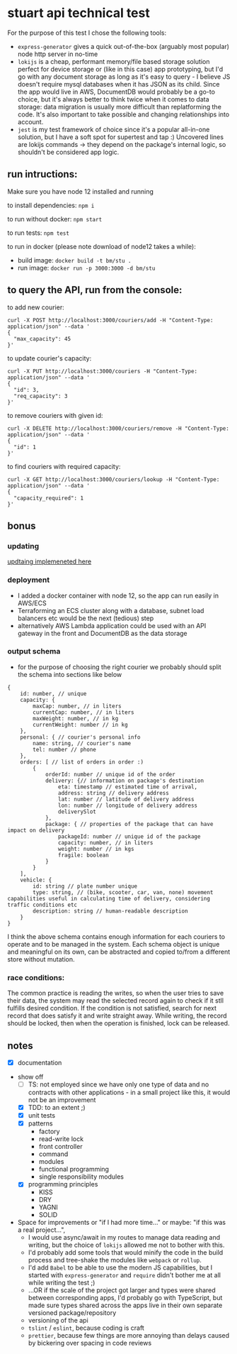 # stuart api technical test

For the purpose of this test I chose the following tools:
- `express-generator` gives a quick out-of-the-box (arguably most popular) node http server in no-time
- `lokijs` is a cheap, performant memory/file based storage solution perfect for device storage or (like in this case) app prototyping, but I'd go with any document storage as long as it's easy to query - I believe JS doesn't require mysql databases when it has JSON as its child. Since the app would live in AWS, DocumentDB would probably be a go-to choice, but it's always better to think twice when it comes to data storage: data migration is usually more difficult than replatforming the code. It's also important to take possible and changing relationships into account.
- `jest` is my test framework of choice since it's a popular all-in-one solution, but I have a soft spot for supertest and tap :) Uncovered lines are lokijs commands -> they depend on the package's internal logic, so shouldn't be considered app logic.

## run intructions:

Make sure you have node 12 installed and running

to install dependencies:
`npm i`

to run without docker:
`npm start`

to run tests:
`npm test`

to run in docker (please note download of node12 takes a while):
- build image: `docker build -t bm/stu .`
- run image: `docker run -p 3000:3000 -d bm/stu`

## to query the API, run from the console:

to add new courier:
```
curl -X POST http://localhost:3000/couriers/add -H "Content-Type: application/json" --data '
{
  "max_capacity": 45
}'
```

to update courier's capacity:
```
curl -X PUT http://localhost:3000/couriers -H "Content-Type: application/json" --data '
{
  "id": 3,
  "req_capacity": 3
}'
```

to remove couriers with given id:
```
curl -X DELETE http://localhost:3000/couriers/remove -H "Content-Type: application/json" --data '
{
  "id": 1
}'
```

to find couriers with required capacity:
```
curl -X GET http://localhost:3000/couriers/lookup -H "Content-Type: application/json" --data '
{
  "capacity_required": 1
}'
```

## bonus

### updating
[updtaing implemeneted here](https://github.com/miziaq/stu-api/blob/master/src/routes/update-couriers.js)

### deployment
- I added a docker container with node 12, so the app can run easily in AWS/ECS
- Terraforming an ECS cluster along with a database, subnet load balancers etc would be the next (tedious) step 
- alternatively AWS Lambda application could be used with an API gateway in the front and DocumentDB as the data storage

### output schema
- for the purpose of choosing the right courier we probably should split the schema into sections like below
```
{
    id: number, // unique
    capacity: {
        maxCap: number, // in liters
        currentCap: number, // in liters
        maxWeight: number, // in kg
        currentWeight: number // in kg
    },
    personal: { // courier's personal info
        name: string, // courier's name
        tel: number // phone
    },
    orders: [ // list of orders in order :)
        {
            orderId: number // unique id of the order
            delivery: {// information on package's destination
                eta: timestamp // estimated time of arrival,
                address: string // delivery address
                lat: number // latitude of delivery address
                lon: number // longitude of delivery address
                deliverySlot
            },
            package: { // properties of the package that can have impact on delivery
                packageId: number // unique id of the package
                capacity: number, // in liters
                weight: number // in kgs
                fragile: boolean 
            }
        }
    ],
    vehicle: {
        id: string // plate number unique
        type: string, // (bike, scooter, car, van, none) movement capabilities useful in calculating time of delivery, considering traffic conditions etc
        description: string // human-readable description
    }
}
```
I think the above schema contains enough information for each couriers to operate and to be managed in the system.
Each schema object is unique and meaningful on its own, can be abstracted and copied to/from a different store without mutation.

### race conditions:
The common practice is reading the writes, so when the user tries to save their data, the system may read the selected record again to check if it stll fulfills desired condition. If the condition is not satisfied, search for next record that does satisfy it and write straight away. While writing, the record should be locked, then when the operation is finished, lock can be released.

## notes
- [x] documentation
- show off
  - [ ] TS: not employed since we have only one type of data and no contracts with other applications - in a small project like this, it would not be an improvement
  - [x] TDD: to an extent ;)
  - [x] unit tests
  - [x] patterns
    - factory 
    - read-write lock
    - front controller
    - command
    - modules
    - functional programming
    - single responsibility modules
  - [x] programming principles
    - KISS 
    - DRY
    - YAGNI
    - SOLID
- Space for improvements or "if I had more time..." or maybe: "if this was a real project...", 
  - I would use async/await in my routes to manage data reading and writing, but the choice of `lokijs` allowed me not to bother with this. 
  - I'd probably add some tools that would minify the code in the build process and tree-shake the modules like `webpack` or `rollup`. 
  - I'd add `Babel` to be able to use the modern JS capabilities, but I started with `express-generator` and `require` didn't bother me at all while writing the test ;)
  - ...OR if the scale of the project got larger and types were shared between corresponding apps, I'd probably go with TypeScript, but made sure types shared across the apps live in their own separate versioned package/repository 
  - versioning of the api
  - `tslint` / `eslint`, because coding is craft
  - `prettier`, because few things are more annoying than delays caused by bickering over spacing in code reviews
